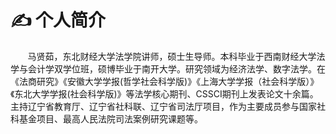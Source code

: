 # ✍  个人简介
&nbsp;&nbsp;&nbsp;&nbsp;&nbsp;&nbsp;&nbsp;马贤茹，东北财经大学法学院讲师，硕士生导师。本科毕业于西南财经大学法学与会计学双学位班，硕博毕业于南开大学。研究领域为经济法学、数字法学。在《法商研究》《安徽大学学报(哲学社会科学版)》《上海大学学报（社会科学版）》《东北大学学报(社会科学版)》等法学核心期刊、CSSCI期刊上发表论文十余篇。主持辽宁省教育厅、辽宁省社科联、辽宁省司法厅项目，作为主要成员参与国家社科基金项目、最高人民法院司法案例研究课题等。
